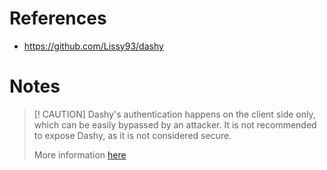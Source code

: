 # References

- https://github.com/Lissy93/dashy

# Notes

> [! CAUTION]
> Dashy's authentication happens on the client side only, which can be easily bypassed by an attacker. It is not recommended to expose Dashy, as it is not considered secure.
>
> More information [here](https://subract.dev/posts/dashy/)